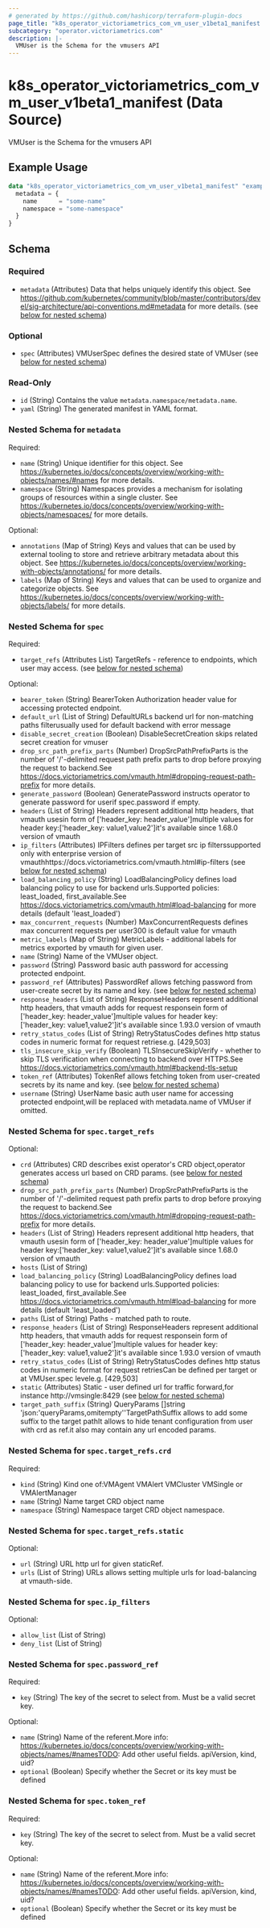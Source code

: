 ```yaml
---
# generated by https://github.com/hashicorp/terraform-plugin-docs
page_title: "k8s_operator_victoriametrics_com_vm_user_v1beta1_manifest Data Source - terraform-provider-k8s"
subcategory: "operator.victoriametrics.com"
description: |-
  VMUser is the Schema for the vmusers API
---
```


# k8s_operator_victoriametrics_com_vm_user_v1beta1_manifest (Data Source)

VMUser is the Schema for the vmusers API

## Example Usage

```terraform
data "k8s_operator_victoriametrics_com_vm_user_v1beta1_manifest" "example" {
  metadata = {
    name      = "some-name"
    namespace = "some-namespace"
  }
}
```

<!-- schema generated by tfplugindocs -->
## Schema

### Required

- `metadata` (Attributes) Data that helps uniquely identify this object. See https://github.com/kubernetes/community/blob/master/contributors/devel/sig-architecture/api-conventions.md#metadata for more details. (see [below for nested schema](#nestedatt--metadata))

### Optional

- `spec` (Attributes) VMUserSpec defines the desired state of VMUser (see [below for nested schema](#nestedatt--spec))

### Read-Only

- `id` (String) Contains the value `metadata.namespace/metadata.name`.
- `yaml` (String) The generated manifest in YAML format.

<a id="nestedatt--metadata"></a>
### Nested Schema for `metadata`

Required:

- `name` (String) Unique identifier for this object. See https://kubernetes.io/docs/concepts/overview/working-with-objects/names/#names for more details.
- `namespace` (String) Namespaces provides a mechanism for isolating groups of resources within a single cluster. See https://kubernetes.io/docs/concepts/overview/working-with-objects/namespaces/ for more details.

Optional:

- `annotations` (Map of String) Keys and values that can be used by external tooling to store and retrieve arbitrary metadata about this object. See https://kubernetes.io/docs/concepts/overview/working-with-objects/annotations/ for more details.
- `labels` (Map of String) Keys and values that can be used to organize and categorize objects. See https://kubernetes.io/docs/concepts/overview/working-with-objects/labels/ for more details.


<a id="nestedatt--spec"></a>
### Nested Schema for `spec`

Required:

- `target_refs` (Attributes List) TargetRefs - reference to endpoints, which user may access. (see [below for nested schema](#nestedatt--spec--target_refs))

Optional:

- `bearer_token` (String) BearerToken Authorization header value for accessing protected endpoint.
- `default_url` (List of String) DefaultURLs backend url for non-matching paths filterusually used for default backend with error message
- `disable_secret_creation` (Boolean) DisableSecretCreation skips related secret creation for vmuser
- `drop_src_path_prefix_parts` (Number) DropSrcPathPrefixParts is the number of '/'-delimited request path prefix parts to drop before proxying the request to backend.See https://docs.victoriametrics.com/vmauth.html#dropping-request-path-prefix for more details.
- `generate_password` (Boolean) GeneratePassword instructs operator to generate password for userif spec.password if empty.
- `headers` (List of String) Headers represent additional http headers, that vmauth usesin form of ['header_key: header_value']multiple values for header key:['header_key: value1,value2']it's available since 1.68.0 version of vmauth
- `ip_filters` (Attributes) IPFilters defines per target src ip filterssupported only with enterprise version of vmauthhttps://docs.victoriametrics.com/vmauth.html#ip-filters (see [below for nested schema](#nestedatt--spec--ip_filters))
- `load_balancing_policy` (String) LoadBalancingPolicy defines load balancing policy to use for backend urls.Supported policies: least_loaded, first_available.See https://docs.victoriametrics.com/vmauth.html#load-balancing for more details (default 'least_loaded')
- `max_concurrent_requests` (Number) MaxConcurrentRequests defines max concurrent requests per user300 is default value for vmauth
- `metric_labels` (Map of String) MetricLabels - additional labels for metrics exported by vmauth for given user.
- `name` (String) Name of the VMUser object.
- `password` (String) Password basic auth password for accessing protected endpoint.
- `password_ref` (Attributes) PasswordRef allows fetching password from user-create secret by its name and key. (see [below for nested schema](#nestedatt--spec--password_ref))
- `response_headers` (List of String) ResponseHeaders represent additional http headers, that vmauth adds for request responsein form of ['header_key: header_value']multiple values for header key:['header_key: value1,value2']it's available since 1.93.0 version of vmauth
- `retry_status_codes` (List of String) RetryStatusCodes defines http status codes in numeric format for request retriese.g. [429,503]
- `tls_insecure_skip_verify` (Boolean) TLSInsecureSkipVerify - whether to skip TLS verification when connecting to backend over HTTPS.See https://docs.victoriametrics.com/vmauth.html#backend-tls-setup
- `token_ref` (Attributes) TokenRef allows fetching token from user-created secrets by its name and key. (see [below for nested schema](#nestedatt--spec--token_ref))
- `username` (String) UserName basic auth user name for accessing protected endpoint,will be replaced with metadata.name of VMUser if omitted.

<a id="nestedatt--spec--target_refs"></a>
### Nested Schema for `spec.target_refs`

Optional:

- `crd` (Attributes) CRD describes exist operator's CRD object,operator generates access url based on CRD params. (see [below for nested schema](#nestedatt--spec--target_refs--crd))
- `drop_src_path_prefix_parts` (Number) DropSrcPathPrefixParts is the number of '/'-delimited request path prefix parts to drop before proxying the request to backend.See https://docs.victoriametrics.com/vmauth.html#dropping-request-path-prefix for more details.
- `headers` (List of String) Headers represent additional http headers, that vmauth usesin form of ['header_key: header_value']multiple values for header key:['header_key: value1,value2']it's available since 1.68.0 version of vmauth
- `hosts` (List of String)
- `load_balancing_policy` (String) LoadBalancingPolicy defines load balancing policy to use for backend urls.Supported policies: least_loaded, first_available.See https://docs.victoriametrics.com/vmauth.html#load-balancing for more details (default 'least_loaded')
- `paths` (List of String) Paths - matched path to route.
- `response_headers` (List of String) ResponseHeaders represent additional http headers, that vmauth adds for request responsein form of ['header_key: header_value']multiple values for header key:['header_key: value1,value2']it's available since 1.93.0 version of vmauth
- `retry_status_codes` (List of String) RetryStatusCodes defines http status codes in numeric format for request retriesCan be defined per target or at VMUser.spec levele.g. [429,503]
- `static` (Attributes) Static - user defined url for traffic forward,for instance http://vmsingle:8429 (see [below for nested schema](#nestedatt--spec--target_refs--static))
- `target_path_suffix` (String) QueryParams []string 'json:'queryParams,omitempty''TargetPathSuffix allows to add some suffix to the target pathIt allows to hide tenant configuration from user with crd as ref.it also may contain any url encoded params.

<a id="nestedatt--spec--target_refs--crd"></a>
### Nested Schema for `spec.target_refs.crd`

Required:

- `kind` (String) Kind one of:VMAgent VMAlert VMCluster VMSingle or VMAlertManager
- `name` (String) Name target CRD object name
- `namespace` (String) Namespace target CRD object namespace.


<a id="nestedatt--spec--target_refs--static"></a>
### Nested Schema for `spec.target_refs.static`

Optional:

- `url` (String) URL http url for given staticRef.
- `urls` (List of String) URLs allows setting multiple urls for load-balancing at vmauth-side.



<a id="nestedatt--spec--ip_filters"></a>
### Nested Schema for `spec.ip_filters`

Optional:

- `allow_list` (List of String)
- `deny_list` (List of String)


<a id="nestedatt--spec--password_ref"></a>
### Nested Schema for `spec.password_ref`

Required:

- `key` (String) The key of the secret to select from.  Must be a valid secret key.

Optional:

- `name` (String) Name of the referent.More info: https://kubernetes.io/docs/concepts/overview/working-with-objects/names/#namesTODO: Add other useful fields. apiVersion, kind, uid?
- `optional` (Boolean) Specify whether the Secret or its key must be defined


<a id="nestedatt--spec--token_ref"></a>
### Nested Schema for `spec.token_ref`

Required:

- `key` (String) The key of the secret to select from.  Must be a valid secret key.

Optional:

- `name` (String) Name of the referent.More info: https://kubernetes.io/docs/concepts/overview/working-with-objects/names/#namesTODO: Add other useful fields. apiVersion, kind, uid?
- `optional` (Boolean) Specify whether the Secret or its key must be defined
